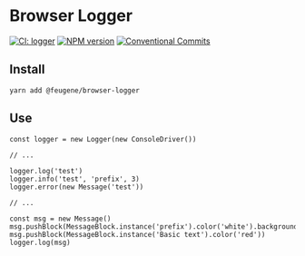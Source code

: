 # Browser Logger

[![CI: logger](https://github.com/efureev/js-logger/actions/workflows/nodejs.yml/badge.svg?branch=master)](https://github.com/efureev/js-logger/actions/workflows/nodejs.yml)
[![NPM version](https://img.shields.io/npm/v/@feugene/browser-logger?style=flat-square)](https://www.npmjs.com/package/@feugene/browser-logger)
[![Conventional Commits](https://img.shields.io/badge/Conventional%20Commits-1.0.0-yellow.svg?style=flat-square)](https://conventionalcommits.org)

## Install

```shell
yarn add @feugene/browser-logger
```


## Use

```shell
const logger = new Logger(new ConsoleDriver())

// ...

logger.log('test')
logger.info('test', 'prefix', 3)
logger.error(new Message('test'))

// ...

const msg = new Message()
msg.pushBlock(MessageBlock.instance('prefix').color('white').background('red').paddingLeft(2))
msg.pushBlock(MessageBlock.instance('Basic text').color('red'))
logger.log(msg)
```
